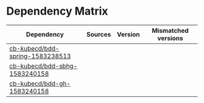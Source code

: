 # Dependency Matrix

Dependency | Sources | Version | Mismatched versions
---------- | ------- | ------- | -------------------
[cb-kubecd/bdd-spring-1583238513](https://github.com/cb-kubecd/bdd-spring-1583238513.git) |  | []() | 
[cb-kubecd/bdd-sbhg-1583240158](https://github.com/cb-kubecd/bdd-sbhg-1583240158.git) |  | []() | 
[cb-kubecd/bdd-gh-1583240158](https://github.com/cb-kubecd/bdd-gh-1583240158.git) |  | []() | 

